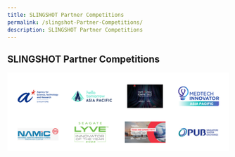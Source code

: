 ```yaml
---
title: SLINGSHOT Partner Competitions
permalink: /slingshot-Partner-Competitions/
description: SLINGSHOT Partner Competitions
---
```

## **SLINGSHOT Partner Competitions**
![SLINGSHOT Partner Competitions SWITCH 2022](/images/Sponsors%20&%20Partners_Cards%20(17).png)